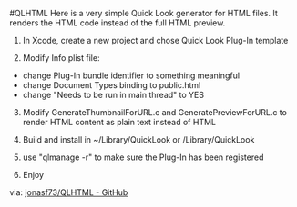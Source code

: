 #QLHTML 
Here is a very simple Quick Look generator for HTML files. It renders the HTML
code instead of the full HTML preview.

1) In Xcode, create a new project and chose Quick Look Plug-In template

2) Modify Info.plist file:

- change Plug-In bundle identifier to something meaningful
- change Document Types binding to public.html
- change "Needs to be run in main thread" to YES

3) Modify GenerateThumbnailForURL.c and GeneratePreviewForURL.c to render HTML
   content as plain text instead of HTML

4) Build and install in ~/Library/QuickLook or /Library/QuickLook

5) use "qlmanage -r" to make sure the Plug-In has been registered

6) Enjoy

via: <a href="https://github.com/jonasf73/QLHTML" title="jonasf73/QLHTML - GitHub" rel="nofollow" class="under_line">jonasf73/QLHTML - GitHub</a>

